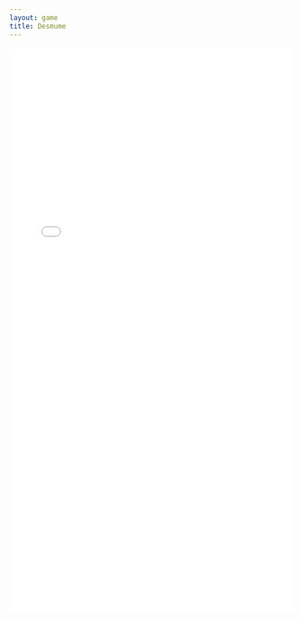 ```yaml
---
layout: game
title: Desmume
---
```

<embed src="game.html" width="100%" height="1000" allowfullscreen>
